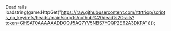 Dead rails
loadstring(game:HttpGet("https://raw.githubusercontent.com/rttrtriop/scripts_no_key/refs/heads/main/scripts/nothub%20dead%20rails?token=GHSAT0AAAAAADDOQJ5AQ7YV5NBS7YQQP2E62A3DKPA"))();

